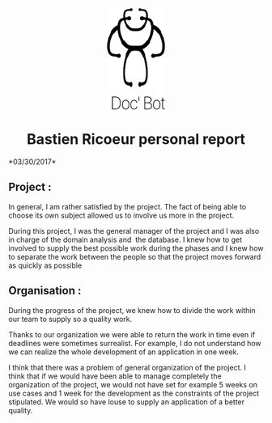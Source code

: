 <center><img src="img/DocBot.png" height="200px"/></center>
<center><h1>Bastien Ricoeur personal report</h1></center>
*03/30/2017*

## Project :

In general, I am rather satisfied by the project. The fact of being able to choose its own subject allowed us to involve us more in the project.

During this project, I was the general manager of the project and I was also in charge of the domain analysis and  the database. I knew how to get involved to supply the best possible work during the phases and I knew how to separate the work between the people so that the project moves forward as quickly as possible

## Organisation :

During the progress of the project, we knew how to divide the work within our team to supply so a quality work.

Thanks to our organization we were able to return the work in time even if deadlines were sometimes surrealist. For example, I do not understand how we can realize the whole development of an application in one week.

I think that there was a problem of general organization of the project. I think that if we would have been able to manage completely the organization of the project, we would not have set for example 5 weeks on use cases and 1 week for the development as the constraints of the project stipulated. We would so have louse to supply an application of a better quality.